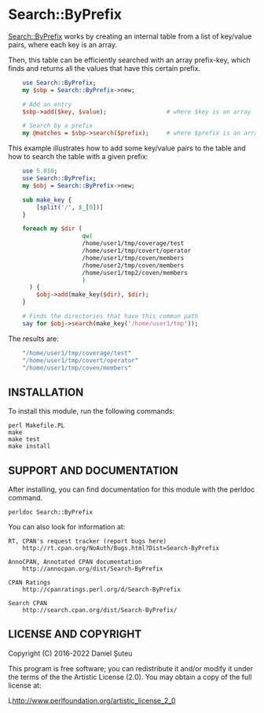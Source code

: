 # Search::ByPrefix

[Search::ByPrefix](https://metacpan.org/release/Search-ByPrefix) works by creating an internal table from a list of key/value pairs, where each key is an array.

Then, this table can be efficiently searched with an array prefix-key, which finds and returns all the values that have this certain prefix.

```perl
    use Search::ByPrefix;
    my $sbp = Search::ByPrefix->new;

    # Add an entry
    $sbp->add($key, $value);                 # where $key is an array

    # Search by a prefix
    my @matches = $sbp->search($prefix);     # where $prefix is an array
```

This example illustrates how to add some key/value pairs to the table and how to search the table with a given prefix:

```perl
    use 5.010;
    use Search::ByPrefix;
    my $obj = Search::ByPrefix->new;

    sub make_key {
        [split('/', $_[0])]
    }

    foreach my $dir (
                     qw(
                     /home/user1/tmp/coverage/test
                     /home/user1/tmp/covert/operator
                     /home/user1/tmp/coven/members
                     /home/user2/tmp/coven/members
                     /home/user1/tmp2/coven/members
                     )
      ) {
        $obj->add(make_key($dir), $dir);
    }

    # Finds the directories that have this common path
    say for $obj->search(make_key('/home/user1/tmp'));
```

The results are:

```perl
    "/home/user1/tmp/coverage/test"
    "/home/user1/tmp/covert/operator"
    "/home/user1/tmp/coven/members"
```

## INSTALLATION

To install this module, run the following commands:

    perl Makefile.PL
    make
    make test
    make install

## SUPPORT AND DOCUMENTATION

After installing, you can find documentation for this module with the
perldoc command.

    perldoc Search::ByPrefix

You can also look for information at:

    RT, CPAN's request tracker (report bugs here)
        http://rt.cpan.org/NoAuth/Bugs.html?Dist=Search-ByPrefix

    AnnoCPAN, Annotated CPAN documentation
        http://annocpan.org/dist/Search-ByPrefix

    CPAN Ratings
        http://cpanratings.perl.org/d/Search-ByPrefix

    Search CPAN
        http://search.cpan.org/dist/Search-ByPrefix/


## LICENSE AND COPYRIGHT

Copyright (C) 2016-2022 Daniel Șuteu

This program is free software; you can redistribute it and/or modify it
under the terms of the the Artistic License (2.0). You may obtain a
copy of the full license at:

L<http://www.perlfoundation.org/artistic_license_2_0>
